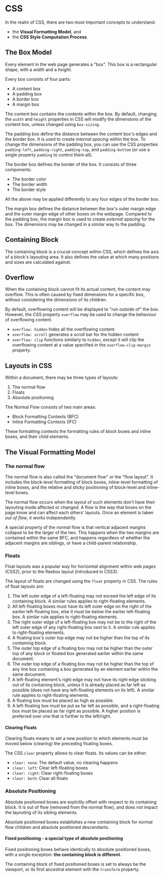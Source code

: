 # CSS

In the realm of CSS, there are two most important concepts to understand:
- the **Visual Formatting Model**, and
- the **CSS Style Computation Process**.

## The Box Model

Every element in the web page generates a "box". This box is a rectangular shape, with a *width* and a *height*.

Every box consists of four parts:
- A content box
- A padding box
- A border box
- A margin box

The content box contains the contents within the box. By default, changing the `width` and `height` properties in CSS will modify the dimensions of the content box, unless changed using `box-sizing`.

The padding box define the distance between the content box's edges and the border box. It is used to create *internal spacing* within the box. To change the dimensions of the padding box, you can use the CSS properties `padding-left`, `padding-right`, `padding-top`, and `padding-bottom` (or use a single property `padding` to control them all).

The border box defines the border of the box. It consists of three components:
- The border color
- The border width
- The border style

All the above may be applied differently to any four edges of the border box.

The margin box defines the distance between the box's outer margin edge and the outer margin edge of other boxes on the webpage. Compared to the padding box, the margin box is used to create *external spacing* for the box. The dimensions may be changed in a similar way to the padding.

## Containing Block

The containing block is a crucial concept within CSS, which defines the axis of a block's  layouting area. It also defines the value at which many positions and sizes are calculated against.

## Overflow

When the containing block cannot fit its actual content, the content may overflow. This is often caused by fixed dimensions for a specific box, without considering the dimensions of its children.

By default, overflowing content will be displayed to "run outside of" the box. However, the CSS property `overflow` may be used to change the behaviour of overflowing content.

- `overflow: hidden` hides all the overflowing content
- `overflow: scroll` generates a scroll bar for the hidden content
- `overflow: clip` functions similarly to `hidden`, except it will clip the overflowing content at a value specified in the `overflow-clip-margin` property.

## Layouts in CSS

Within a document, there may be three types of layouts:
1. The normal flow
2. Floats
3. Absolute positioning

The Normal Flow consists of two main areas:
- Block Formatting Contexts (BFC)
- Inline Formatting Contexts (IFC)

These formatting contexts the formatting rules of block boxes and inline boxes, and their child elements.

## The Visual Formatting Model

### The normal flow

The normal flow is also called the "document flow" or the "flow layout". It includes the block-level formatting of block boxes, inline-level formatting of inline boxes, and the relative and sticky positioning of block-level and inline-level boxes.

The normal flow occurs when the layout of such elements don't have their layouting mode affected or changed. A flow is the way that boxes on the page know and can affect each others' layouts. Once an element is taken *out of flow*, it works independently.

A special property of the normal flow is that vertical adjacent margins collapse to be the larger of the two. This happens when the two margins are contained within the same BFC, and happens regardless of whether the adjacent margins are siblings, or have a child-parent relationship.

### Floats

Float layouts was a popular way for horizontal alignment within web pages (CSS2), prior to the flexbox layout (introduced in CSS3).

The layout of floats are changed using the `float` property in CSS. The rules of float layouts are:
1. The left outer edge of a left-floating may not exceed the left edge of its containing block. A similar rules applies to right-floating elements.
2. All left-floating boxes must have its left outer edge on the right of the earlier left-floating box, else it must be below the earlier left-floating box. A similar rule applies to right-floating elements.
3. The right outer edge of a left-floating box may not be to the right of the left outer edge of any right-floating box next to it. A similar rule applies to right-floating elements.
4. A floating box's outer top edge may not be higher than the top of its containing block. 
5. The outer top edge of a floating box may not be higher than the outer top of any block or floated box generated earlier within the same document.
6. The outer top edge of a floating box may not be higher than the top of any line box containing a box generated by an element earlier within the same document.
7. A left-floating element's right edge may not have its right edge sticking out of its containing block, unless it is already placed as far left as possible (does not have any left-floating elements on its left). A similar rule applies to right-floating elements.
8. A floating box must be placed as high as possible.
9. A left-floating box must be put as far left as possible, and a right-floating box must be placed as far right as possible. A higher position is preferred over one that is further to the left/right.

#### Clearing Floats

Clearing floats means to set a new position to which elements must be moved below (clearing) the preceding floating boxes.

The CSS `clear` property allows to clear floats. Its values can be either:
- `clear: none`: The default value, no clearing happens
- `clear: left`: Clear left-floating boxes
- `clear: right`: Clear right-floating boxes
- `clear: both`: Clear all floats

### Absolute Positioning

Absolute positioned boxes are explcitly offset with respect to its containing block. It is out of flow (removed from the normal flow), and does not impact the layouting of its sibling elements. 

Absolute positioned boxes establishes a new containing block for normal flow children and absolute positioned descendants. 

#### Fixed positioning - a special type of absolute positioning

Fixed positioning boxes behave identically to absolute positioned boxes, with a single exception: **the containing block is different**.

The containing block of fixed positioned boxes is set to always be the viewport, or its first ancestral element with the `transform` property.
